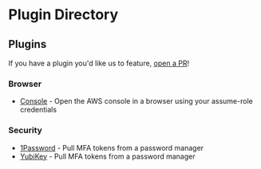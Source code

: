 # Plugin Directory

## Plugins

If you have a plugin you'd like us to feature, [open a PR](https://github.com/trek10inc/awsume/compare)!

### Browser

* [Console](https://github.com/trek10inc/awsume-console-plugin) - Open the AWS console in a browser using your assume-role credentials

### Security

* [1Password](https://github.com/xeger/awsume-1password-plugin) - Pull MFA tokens from a password manager
* [YubiKey](https://github.com/xeger/awsume-yubikey-plugin) - Pull MFA tokens from a password manager
